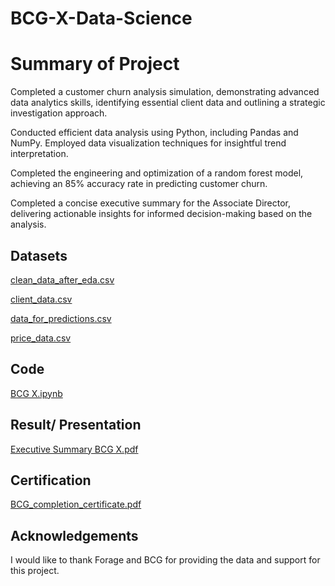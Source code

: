 # BCG-X-Data-Science

# Summary of Project
Completed a customer churn analysis simulation, demonstrating advanced data analytics skills, identifying essential client data and outlining a strategic investigation approach.

Conducted efficient data analysis using Python, including Pandas and NumPy. Employed data visualization techniques for insightful trend interpretation.

Completed the engineering and optimization of a random forest model, achieving an 85% accuracy rate in predicting customer churn.

Completed a concise executive summary for the Associate Director, delivering actionable insights for informed decision-making based on the analysis.

## Datasets

[clean_data_after_eda.csv](https://github.com/reuel97/BCG-X-Data-Science/blob/main/clean_data_after_eda.csv) 

[client_data.csv](https://github.com/reuel97/BCG-X-Data-Science/blob/main/client_data.csv)

[data_for_predictions.csv](https://github.com/reuel97/BCG-X-Data-Science/blob/main/data_for_predictions.csv)

[price_data.csv](https://github.com/reuel97/BCG-X-Data-Science/blob/main/price_data.csv)


## Code

[BCG X.ipynb](https://github.com/reuel97/BCG-X-Data-Science/blob/main/BCG%20X.ipynb)


## Result/ Presentation

[Executive Summary BCG X.pdf](https://github.com/reuel97/BCG-X-Data-Science/blob/main/Executive%20Summary%20BCG%20X.pdf)

## Certification

 [BCG_completion_certificate.pdf](https://github.com/reuel97/BCG-X-Data-Science/blob/main/BCG_completion_certificate.pdf)

## Acknowledgements

I would like to thank Forage and BCG for providing the data and support for this project. 
